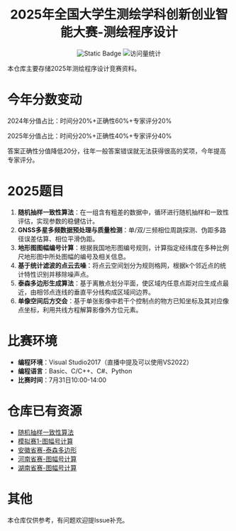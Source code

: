 <div align="center">
    <a name="Top"></a>
	<h1>2025年全国大学生测绘学科创新创业智能大赛-测绘程序设计</h1>
</div>

<div align="center">
    <img alt="Static Badge" src="https://img.shields.io/badge/QQ-212222991-blue">
    <img src="https://komarev.com/ghpvc/?username=inshidai&color=green" alt="访问量统计" />
</div>

本仓库主要存储2025年测绘程序设计竞赛资料。
# 今年分数变动
2024年分值占比：时间分20%+正确性60%+专家评分20%

2025年分值占比：时间分20%+正确性40%+专家评分40%

答案正确性分值降低20分，往年一般答案错误就无法获得很高的奖项，今年提高专家评分。
# 2025题目
1. **随机抽样一致性算法**：在一组含有粗差的数据中，循环进行随机抽样和一致性评估，实现参数的稳健估计。
2. **GNSS多星多频数据预处理与质量检测**：单/双/三频相位周跳探测、伪距多路径误差估算、相位平滑伪距。
3. **地形图图幅编号计算**：根据我国地形图编号规则，计算指定经纬度在多种比例尺地形图中所处图幅的编号及相关信息。
4. **基于统计滤波的点云去噪**：将点云空间划分为规则格网，根据k个邻近点的统计特性识别并移除噪声点。
5. **泰森多边形生成算法**：基于离散点划分平面，使区域内任意点距对应生成点最近，由相邻点连线的垂直平分线构成区域间边界。
6. **单像空间后方交会**：基于单张影像中若干个控制点的物方已知坐标及其对应像点坐标，利用共线方程解算影像外方位元素。
# 比赛环境
* **编程环境**：Visual Studio2017（直播中提及可以使用VS2022）
* **编程语言**：Basic、C/C++、C#、Python
* **比赛时间**：7月31日10:00-14:00
# 仓库已有资源
* [随机抽样一致性算法](./随机抽样一致性算法)
* [模拟赛1-图幅号计算](./模拟1-图幅号)
* [安徽省赛-泰森多边形](./安徽-泰森多边形)
* [河南省赛-图幅号计算](./河南-图幅编号计算)
* [湖南省赛-图幅号计算](./湖南-图幅编号计算)
# 其他
本仓库仅供参考，有问题欢迎提Issue补充。
